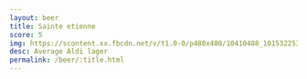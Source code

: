 ```yaml
---
layout: beer
title: Sainte etienne
score: 5
img: https://scontent.xx.fbcdn.net/v/t1.0-0/p480x480/10410488_10153225353563745_8285613091047049802_n.jpg?oh=03e92c892f4b794d7145a4b21f2cc8ff&oe=59246F9E
desc: Average Aldi lager
permalink: /beer/:title.html
---
```

